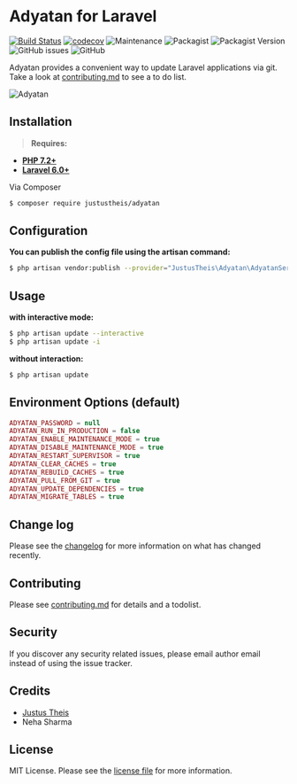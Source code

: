 # Adyatan for Laravel
[![Build Status](https://travis-ci.com/justustheis/adyatan.svg?branch=master)](https://travis-ci.com/justustheis/adyatan) [![codecov](https://codecov.io/gh/justustheis/adyatan/branch/master/graph/badge.svg)](https://codecov.io/gh/justustheis/adyatan)
![Maintenance](https://img.shields.io/maintenance/yes/2020)
![Packagist](https://img.shields.io/packagist/dt/justustheis/adyatan)
![Packagist Version](https://img.shields.io/packagist/v/justustheis/adyatan)
![GitHub issues](https://img.shields.io/github/issues/justustheis/adyatan)
![GitHub](https://img.shields.io/github/license/justustheis/adyatan)

Adyatan provides a convenient way to update Laravel applications via git. 
Take a look at [contributing.md](contributing.md) to see a to do list.

![Adyatan](https://user-images.githubusercontent.com/7760415/72115916-ede39b80-3348-11ea-8121-06fa4983955e.png)

## Installation
> **Requires:**
- **[PHP 7.2+](https://php.net/releases/)**
- **[Laravel 6.0+](https://github.com/laravel/laravel)**

Via Composer

``` bash
$ composer require justustheis/adyatan
```

## Configuration
**You can publish the config file using the artisan command:**
```bash
$ php artisan vendor:publish --provider="JustusTheis\Adyatan\AdyatanServiceProvider"
```

## Usage
**with interactive mode:**
```bash
$ php artisan update --interactive
$ php artisan update -i
```
**without interaction:**
```bash
$ php artisan update
```

## Environment Options (default)
```php
ADYATAN_PASSWORD = null
ADYATAN_RUN_IN_PRODUCTION = false
ADYATAN_ENABLE_MAINTENANCE_MODE = true
ADYATAN_DISABLE_MAINTENANCE_MODE = true
ADYATAN_RESTART_SUPERVISOR = true
ADYATAN_CLEAR_CACHES = true
ADYATAN_REBUILD_CACHES = true
ADYATAN_PULL_FROM_GIT = true
ADYATAN_UPDATE_DEPENDENCIES = true
ADYATAN_MIGRATE_TABLES = true
```

## Change log

Please see the [changelog](changelog.md) for more information on what has changed recently.

## Contributing

Please see [contributing.md](contributing.md) for details and a todolist.

## Security

If you discover any security related issues, please email author email instead of using the issue tracker.

## Credits

- [Justus Theis][link-author]
- Neha Sharma

## License

MIT License. Please see the [license file](license.md) for more information.

[link-author]: https://github.com/justustheis
